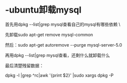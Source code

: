 # -ubuntu卸载mysql

首先用dpkg --list|grep mysql查看自己的mysql有哪些依赖
\

先卸载sudo apt-get remove mysql-common

然后：sudo apt-get autoremove --purge mysql-server-5.0

再用dpkg --list|grep mysql查看，还剩什么就卸载什么

最后清楚残留数据：

dpkg -l |grep ^rc|awk '{print $2}' |sudo xargs dpkg -P
